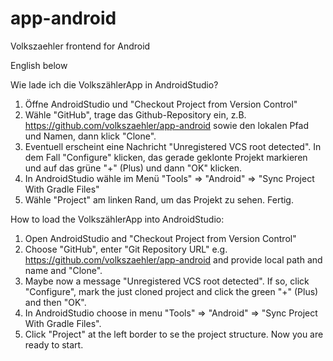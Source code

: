 # app-android
Volkszaehler frontend for Android 

English below

Wie lade ich die VolkszählerApp in AndroidStudio?
1. Öffne AndroidStudio und "Checkout Project from Version Control"
2. Wähle "GitHub", trage das Github-Repository ein, z.B. https://github.com/volkszaehler/app-android sowie den lokalen Pfad und Namen, dann klick "Clone".
3. Eventuell erscheint eine Nachricht "Unregistered VCS root detected". In dem Fall "Configure" klicken, das gerade geklonte Projekt markieren und auf das grüne "+" (Plus) und dann "OK" klicken.
4. In AndroidStudio wähle im Menü "Tools" => "Android" => "Sync Project With Gradle Files"
5. Wähle "Project" am linken Rand, um das Projekt zu sehen. Fertig.

How to load the VolkszählerApp into AndroidStudio:
1. Open AndroidStudio and "Checkout Project from Version Control"
2. Choose "GitHub", enter "Git Repository URL" e.g. https://github.com/volkszaehler/app-android and provide local path and name and "Clone".
3. Maybe now a message "Unregistered VCS root detected". If so, click "Configure", mark the just cloned project and click the green "+" (Plus) and then "OK".
4. In AndroidStudio choose in menu "Tools" => "Android" => "Sync Project With Gradle Files".
5. Click "Project" at the left border to se the project structure. Now you are ready to start.
